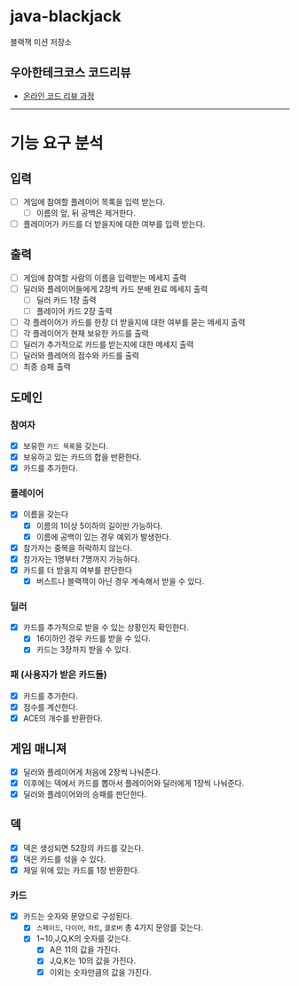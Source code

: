 # java-blackjack

블랙잭 미션 저장소

## 우아한테크코스 코드리뷰

- [온라인 코드 리뷰 과정](https://github.com/woowacourse/woowacourse-docs/blob/master/maincourse/README.md)


---
# 기능 요구 분석

## 입력
- [ ] 게임에 참여할 플레이어 목록을 입력 받는다.
  - [ ] 이름의 앞, 뒤 공백은 제거한다.
- [ ] 플레이어가 카드를 더 받을지에 대한 여부를 입력 받는다.

## 출력
- [ ] 게임에 참여할 사람의 이름을 입력받는 메세지 출력
- [ ] 딜러와 플레이어들에게 2장씩 카드 분배 완료 메세지 출력
  - [ ] 딜러 카드 1장 출력
  - [ ] 플레이어 카드 2장 출력
- [ ] 각 플레이어가 카드를 한장 더 받을지에 대한 여부를 묻는 메세지 출력
- [ ] 각 플레이어가 현재 보유한 카드를 출력
- [ ] 딜러가 추가적으로 카드를 받는지에 대한 메세지 출력
- [ ] 딜러와 플레어의 점수와 카드를 출력
- [ ] 최종 승패 출력

## 도메인

### 참여자
- [x] 보유한 `카드 목록`을 갖는다.
- [x] 보유하고 있는 카드의 합을 반환한다.
- [x] 카드를 추가한다.

### 플레이어
- [x] 이름을 갖는다
  - [x] 이름의 1이상 5이하의 길이만 가능하다.
  - [x] 이름에 공백이 있는 경우 예외가 발생한다.
- [x] 참가자는 중복을 허락하지 않는다.
- [x] 참가자는 1명부터 7명까지 가능하다.
- [x] 카드를 더 받을지 여부를 판단한다
  - [x] 버스트나 블랙잭이 아닌 경우 계속해서 받을 수 있다.

### 딜러
- [x] 카드를 추가적으로 받을 수 있는 상황인지 확인한다.
  - [x] 16이하인 경우 카드를 받을 수 있다.
  - [x] 카드는 3장까지 받을 수 있다.

### 패 (사용자가 받은 카드들)
- [x] 카드를 추가한다.
- [x] 점수를 계산한다.
- [x] ACE의 개수를 반환한다.

## 게임 매니져
- [x] 딜러와 플레이어게 처음에 2장씩 나눠준다.
- [x] 이후에는 덱에서 카드를 뽑아서 플레이어와 딜러에게 1장씩 나눠준다.
- [x] 딜러와 플레이어와의 승패를 판단한다.

## 덱
- [x] 덱은 생성되면 52장의 카드를 갖는다.
- [x] 덱은 카드를 섞을 수 있다.
- [x] 제일 위에 있는 카드를 1장 반환한다.

### 카드
- [x] 카드는 숫자와 문양으로 구성된다.
  - [x] `스페이드`, `다이아`, `하트`, `클로버` 총 4가지 문양를 갖는다.
  - [x] 1~10,J,Q,K의 숫자를 갖는다.
    - [x] A은 11의 값을 가진다.
    - [x] J,Q,K는 10의 값을 가진다.
    - [x] 이외는 숫자만큼의 값을 가진다.
